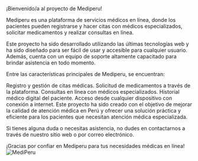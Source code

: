 ¡Bienvenido/a al proyecto de Mediperu!

Mediperu es una plataforma de servicios médicos en línea, donde los pacientes pueden registrarse y hacer citas con médicos especializados, solicitar medicamentos y realizar consultas en línea.

Este proyecto ha sido desarrollado utilizando las últimas tecnologías web y ha sido diseñado para ser fácil de usar y accesible para cualquier usuario. Además, cuenta con un equipo de soporte altamente capacitado para brindar asistencia en todo momento.

Entre las características principales de Mediperu, se encuentran:

Registro y gestión de citas médicas.
Solicitud de medicamentos a través de la plataforma.
Consultas en línea con médicos especializados.
Historial médico digital del paciente.
Acceso desde cualquier dispositivo con conexión a internet.
Este proyecto ha sido creado con el objetivo de mejorar la calidad de atención médica en Perú y ofrecer una solución práctica y eficiente para los pacientes que necesitan atención médica especializada.

Si tienes alguna duda o necesitas asistencia, no dudes en contactarnos a través de nuestro sitio web o por correo electrónico.

¡Gracias por confiar en Mediperu para tus necesidades médicas en línea!
![MediPeru](https://blog.ida.cl/wp-content/uploads/sites/5/2020/03/medicina-tecnologia-blog.png)
